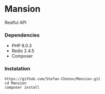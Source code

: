 # Mansion
Restful API

### Dependencies

* PHP 8.0.3
* Redis 2.4.5
* Composer 

### Instalation

```
https://github.com/Stefan-Chonov/Mansion.git
cd Mansion
composer install
```
